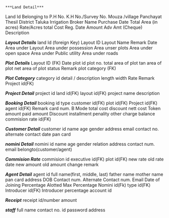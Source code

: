 	***Land Detail***
Land Id
Belonging to 
P.H No.
K.H No./Survey No.
Mouza /village
Panchayat
Thesil
District
Taluka
Irrigation
Broker Name
Purchase Date
Total Area (in acres)
Rate/Acres
total Cost
Reg. Date
Amount
Adv Amt (Cheque)
Description


***Layout Details***
land Id (foreign Key)
Layout ID
Layout Name
Remark
Date
Area under Layout
Area under possession
Area unser plots
Area under open space
Area under Public utility
Area under roads

***Plot Details***
Layout ID (FK)
Date
plot id
plot no.
total area of plot
tan area of plot
net area of plot
status
Remark
plot category (FK)

***Plot Category***
category id
detail / description
length
width
Rate
Remark
Project id(FK)

***Project Detail***
project id
land id(FK)
layout id(FK)
project name
description

***Booking Detail***
booking id
type
customer id(FK)
plot id(FK)
Project id(FK)
agent id(FK)
Remark
card num.
B Mode
total cost
discount
nett cost
Token amount
paid amount
Discount installment
penality
other charge
balance
commision rate id(FK)

***Customer Detail***
customer id
name
age
gender
address
email
contact no.
alternate contact
date
pan card

***nomini Detail***
nomini id
name
age
gender
relation
address
contact num.
email
belongto(customer/agent)

***Commision Rate***
commision id
executive id(FK)
plot id(FK)
new rate
old rate
date
new amount
old amount 
change
remark

***Agent Detail***
agent id
full name(first, middle, last)
father name
mother name
pan card
address
DOB
Contact num.
Alternate Contact num.
Email
Date of Joining
Percentage Alotted
Max Percentage
Nomini id(Fk)
type id(FK)
Introducer id(FK)
Introducer percentage
account id

***Receipt***
receipt id/number
amount

***staff***
full name
contact no.
id 
password
address
